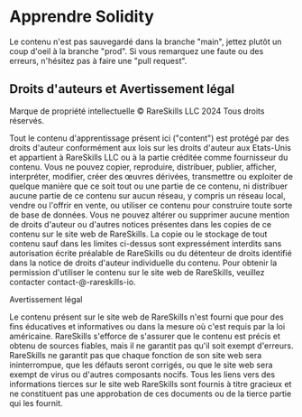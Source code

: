 # Apprendre Solidity

Le contenu n'est pas sauvegardé dans la branche "main", jettez plutôt un coup d'oeil à la branche "prod". Si vous remarquez une faute ou des erreurs, n'hésitez pas à faire une "pull request".

## Droits d'auteurs et Avertissement légal

Marque de propriété intellectuelle © RareSkills LLC 2024
Tous droits réservés.

Tout le contenu d'apprentissage présent ici ("content") est protégé par des droits d'auteur conformément aux lois sur les droits d'auteur aux Etats-Unis et appartient à RareSkills LLC ou à la partie créditée comme fournisseur du contenu. Vous ne pouvez copier, reproduire, distribuer, publier, afficher, interpréter, modifier, créer des œuvres dérivées, transmettre ou exploiter de quelque manière que ce soit tout ou une partie de ce contenu, ni distribuer aucune partie de ce contenu sur aucun réseau, y compris un réseau local, vendre ou l'offrir en vente, ou utiliser ce contenu pour construire toute sorte de base de données. Vous ne pouvez altérer ou supprimer aucune mention de droits d'auteur ou d'autres notices présentes dans les copies de ce contenu sur le site web de RareSkills. La copie ou le stockage de tout contenu sauf dans les limites ci-dessus sont expressément interdits sans autorisation écrite préalable de RareSkills ou du détenteur de droits identifié dans la notice de droits d'auteur individuelle du contenu. Pour obtenir la permission d'utiliser le contenu sur le site web de RareSkills, veuillez contacter contact-@-rareskills-io.

Avertissement légal

Le contenu présent sur le site web de RareSkills n'est fourni que pour des fins éducatives et informatives ou dans la mesure où c'est requis par la loi américaine. RareSkills s'efforce de s'assurer que le contenu est précis et obtenu de sources fiables, mais il ne garantit pas qu'il soit exempt d'erreurs. RareSkills ne garantit pas que chaque fonction de son site web sera ininterrompue, que les défauts seront corrigés, ou que le site web sera exempt de virus ou d'autres composants nocifs. Tous les liens vers des informations tierces sur le site web RareSkills sont fournis à titre gracieux et ne constituent pas une approbation de ces documents ou de la tierce partie qui les fournit.
